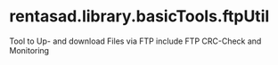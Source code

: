 # rentasad.library.basicTools.ftpUtil
Tool to Up- and download Files via FTP
include FTP CRC-Check and Monitoring


